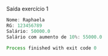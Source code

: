 Saída exercício 1
```java
Nome: Raphaela
RG: 123456789
Salário: 50000.0
Salário com aumento de 10%: 55000.0

Process finished with exit code 0
```
